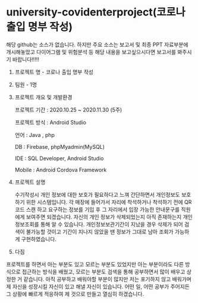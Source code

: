 # university-covidenterproject(코로나 출입 명부 작성)

 해당 github는 소스가 없습니다. 하지만 주요 소스는 보고서 및 최종 PPT 자료부분에 개시해놓았고
다이어그램 및 위험분석 등 해당 내용을 보고싶으시다면 보고서를 봐주시기 바랍니다!!!!!

1. 프로젝트 명 - 코로나 출입 명부 작성

2. 팀원 - 1명

3. 프로젝트 개요 및 개발환경

      프로젝트 기간 : 2020.10.25 ~ 2020.11.30 (5주)

      프로젝트 방식 : Android Studio

      언어 : Java , php

      DB : Firebase, phpMyadmin(MySQL)

      IDE : SQL Developer, Android Studio

      Mobile : Android Cordova Framework

4. 프로젝트 설명

      수기작성시 개인 정보에 대한 보호가 필요하다고 느껴 간단하면서 개인정보도 보호하기 위한 시스템입니다. 
      각 매장에 들어가서 자리에 착석하거나 착석하기 전에 QR코드 스캔 하고 요구하는 정보를 기입 후 그 자리에서 입장 가능한 안내문구를 직원에게 보여주면 되겠습니다. 
      자신의 개인 정보가 삭제되었는지 아직 존재하는지 개인정보조회를 통해 알 수 있습니다.
      개인정보보관기간이 지났을 경우 삭제가 되어 검색이 불가능할 것이고 기간이 지나지 않았을 땐 정보가 그대로 남아 조회가 가능하게 구현하였습니다.
       
5. 다짐

프로젝트를 하면서 아는 부분도 있고 모르는 부분도 있었지만 아는 부분이라도 다른 방식으로 접근하는 방식을 배웠고, 모르는 부분도 검색을 통해 공부하면서 많이 배우고 
상정한 거 같습니다. 아직 공부하고 배워야할 부분이 많지만 저는 포기하지 않고 배워가며 제 자신을 성장시킬 자신이 있고 해낼 자신이 있습니다. 어떤 일, 어떤 공부가 주어지든
그 상황에 빠르게 적응하여 제 것으로 만들고 열심히 하겠습니다.
